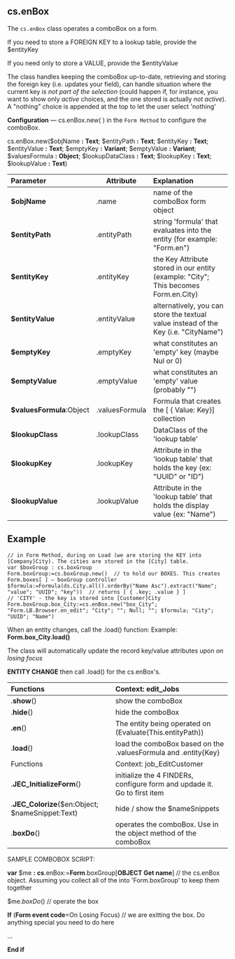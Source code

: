 <!-- Type your summary here -->

## cs.enBox



The `cs.enBox` class operates a comboBox on a form.

If you need to store a FOREIGN KEY to a lookup table, provide the $entityKey

If you need only to store a VALUE, provide the $entityValue

The class handles keeping the comboBox up-to-date, retrieving and storing the foreign key (i.e. updates your field), can handle situation where the current key *is not part of the selection* (could happen if, for instance, you want to show only *active* choices, and the one stored is actually *not active*). A "nothing" choice is appended at the top to let the user select 'nothing'

**Configuration** — cs.enBox.new( ) in the `Form Method`  to configure the comboBox.

cs.enBox.new($objName **:** **Text**; $entityPath **:** **Text**; $entityKey **:** **Text**; $entityValue **:** **Text**; $emptyKey **:** **Variant**; $emptyValue **:** **Variant**; $valuesFormula **:** **Object**; $lookupDataClass **:** **Text**; $lookupKey **:** **Text**; $lookupValue **:** **Text**)

| Parameter                 | Attribute      | Explanation                                                  |
| :------------------------ | -------------- | :----------------------------------------------------------- |
| **$objName**              | .name          | name of the comboBox form object                             |
| **$entityPath**           | .entityPath    | string 'formula' that evaluates into the entity (for example: "Form.en") |
| **$entityKey**            | .entityKey     | the Key Attribute stored in our entity (example: "City"; This becomes Form.en.City) |
| **$entityValue**          | .entityValue   | alternatively, you can store the textual value instead of the Key (i.e. "CityName") |
| **$emptyKey**             | .emptyKey      | what constitutes an 'empty' key (maybe Nul or 0)             |
| **$emptyValue**           | .emptyValue    | what constitutes an 'empty' value (probably "")              |
| **$valuesFormula**:Object | .valuesFormula | Formula that creates the [ { Value: Key}] collection         |
| **$lookupClass**          | .lookupClass   | DataClass of the 'lookup table'                              |
| **$lookupKey**            | .lookupKey     | Attribute in the 'lookup table' that holds the key (ex: "UUID" or "ID") |
| **$lookupValue**          | .lookupValue   | Attribute in the 'lookup table' that holds the display value (ex: "Name") |

## Example

```4d
// in Form Method, during on Load (we are storing the KEY into [Company]City). The cities are stored in the [City] table.
var $boxGroup : cs.boxGroup
Form.boxGroup:=cs.boxGroup.new()  // to hold our BOXES. This creates Form.boxes[ ] — boxGroup controller
$formula:=Formula(ds.City.all().orderBy("Name Asc").extract("Name"; "value"; "UUID"; "key"))  // returns [ { .key; .value } ]
// 'CITY' - the key is stored into [Customer]City
Form.boxGroup.box_City:=cs.enBox.new("box_City"; "Form.LB.Browser.en_edit"; "City"; ""; Null; ""; $formula; "City"; "UUID"; "Name")

```



When an entity changes, call the .load() function: Example: **Form.box_City.load()**

The class will automatically update the record key/value attributes upon *on losing focus*



**ENTITY CHANGE** then call .load() for the cs.enBox's.



| Functions                                        | Context: edit_Jobs                                           |
| :----------------------------------------------- | :----------------------------------------------------------- |
| .**show**()                                      | show the comboBox                                            |
| .**hide**()                                      | hide the comboBox                                            |
| **.en**()                                        | The entity being operated on (Evaluate(This.entityPath))     |
| .**load**()                                      | load the comboBox based on the .valuesFormula and .entity{Key} |
| Functions                                        | Context: job_EditCustomer                                    |
| .**JEC_InitializeForm**()                        | initialize the 4 FINDERs, configure form and updade it. Go to first item |
| .**JEC_Colorize**($en:Object; $nameSnippet:Text) | hide / show the $nameSnippets                                |
| .**boxDo**()                                     | operates the comboBox. Use in the object method of the comboBox |

SAMPLE COMBOBOX SCRIPT:

**var** $me **:** **cs**.enBox:=**Form**.boxGroup[**OBJECT Get name**] // the cs.enBox object. Assuming you collect all of the into 'Form.boxGroup' to keep them together

$me.*boxDo*() // operate the box

**If** (**Form event code**=On Losing Focus) // we are exitting the box. Do anything special you need to do here

...

**End if** 

